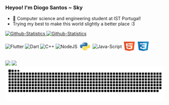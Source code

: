 ### Heyoo! I'm Diogo Santos ~ Sky

- 🔭 Computer science and engineering student at IST Portugal!
- Trying my best to make this world slightly a better place :3

<div>
  <a href="https://github.com/skydev125">
    <picture>
      <source 
        srcset="https://github-readme-stats.vercel.app/api?username=skydev125&show_icons=true&theme=github_dark&include_all_commits=true"
        media="(prefers-color-scheme: dark)"
      />
      <source 
        srcset="https://github-readme-stats.vercel.app/api?username=skydev125&show_icons=true&include_all_commits=true"
        media="(prefers-color-scheme: light), (prefers-color-scheme: no-preference)"
      />
      <img 
        alt="Github-Statistics" 
        height="180em 
        src="https://github-readme-stats.vercel.app/api?username=skydev125&show_icons=true&include_all_commits=true" 
      />
    </picture>
      <picture>
        <source 
          media="(prefers-color-scheme: dark)" 
          srcset="https://github-readme-stats.vercel.app/api/top-langs/?username=skydev125&layout=compact&langs_count=7&theme=github_dark" 
        />
        <source 
          media="(prefers-color-scheme: light)" 
          srcset="https://github-readme-stats.vercel.app/api/top-langs/?username=skydev125&layout=compact&langs_count=7" 
        />
        <img 
          alt="Github-Statistics" 
          height="180em" 
          src="https://github-readme-stats.vercel.app/api/top-langs/?username=skydev125&layout=compact&langs_count=7&theme=github_dark" 
        />
      </picture>
    </a>
</div>

<div style="display: inline_block"><br>
  <img align="center" alt="Flutter" height="30" width="40" src="https://cdn.jsdelivr.net/gh/devicons/devicon/icons/flutter/flutter-original.svg">
  <img align="center" alt="Dart" height="30" width="40" src="https://cdn.jsdelivr.net/gh/devicons/devicon/icons/dart/dart-original.svg">
  <img align="center" alt="C++" height="30" width="40" src="https://cdn.jsdelivr.net/gh/devicons/devicon/icons/cplusplus/cplusplus-original.svg">
  <img align="center" alt="NodeJS" height="30" width="40" src="https://cdn.jsdelivr.net/gh/devicons/devicon/icons/nodejs/nodejs-original.svg">
    <img align="center" alt="Python" height="30" width="40" src="https://raw.githubusercontent.com/devicons/devicon/master/icons/python/python-original.svg">
    <img align="center" alt="Java-Script" height="30" width="40" src="https://cdn.jsdelivr.net/gh/devicons/devicon/icons/javascript/javascript-original.svg">
  <img align="center" alt="HTML" height="30" width="40" src="https://raw.githubusercontent.com/devicons/devicon/master/icons/html5/html5-original.svg">
  <img align="center" alt="CSS" height="30" width="40" src="https://raw.githubusercontent.com/devicons/devicon/master/icons/css3/css3-original.svg">
</div>

  ##
  
<div> 
  <a href = "mailto:diogo_goncalves2004@hotmail.com"><img src="https://img.shields.io/badge/Gmail-D14836?style=for-the-badge&logo=gmail&logoColor=white" target="_blank"></a>
  <a href="https://www.linkedin.com/in/diogo-santos-517288207/" target="_blank"><img src="https://img.shields.io/badge/-LinkedIn-%230077B5?style=for-the-badge&logo=linkedin&logoColor=white" target="_blank"></a> 

  <picture>
    <source media="(prefers-color-scheme: dark)" srcset="https://github.com/skydev125/skydev125/blob/output/github-contribution-grid-snake-dark.svg?palette=github-dark" />
    <source media="(prefers-color-scheme: light)" srcset="https://github.com/SkyDev125/SkyDev125/blob/output/github-contribution-grid-snake.svg" />
    <img alt="github-snake" src="https://github.com/SkyDev125/SkyDev125/blob/output/github-contribution-grid-snake.svg" />
  </picture>

</div>
